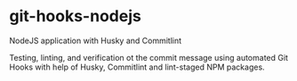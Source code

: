 # git-hooks-nodejs

NodeJS application with Husky and Commitlint

Testing, linting, and verification ot the commit message using automated Git Hooks with help of Husky, Commitlint and lint-staged NPM packages.
